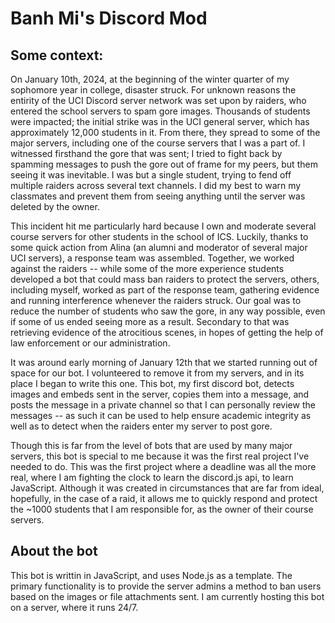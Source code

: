 
# Banh Mi's Discord Mod

## Some context:

On January 10th, 2024, at the beginning of the winter quarter of my sophomore year in college, disaster struck.
For unknown reasons the entirity of the UCI Discord server network was set upon by raiders, who entered the school servers to spam gore images. 
Thousands of students were impacted; the initial strike was in the UCI general server, which has approximately 12,000 students in it.
From there, they spread to some of the major servers, including one of the course servers that I was a part of.
I witnessed firsthand the gore that was sent; I tried to fight back by spamming messages to push the gore out of frame for my peers,
but them seeing it was inevitable. I was but a single student, trying to fend off multiple raiders across several text channels.
I did my best to warn my classmates and prevent them from seeing anything until the server was deleted by the owner.

This incident hit me particularly hard because I own and moderate several course servers for other students in the school of ICS.
Luckily, thanks to some quick action from Alina (an alumni and moderator of several major UCI servers), a response team was assembled.
Together, we worked against the raiders -- while some of the more experience students developed a bot that could mass ban raiders to protect the servers,
others, including myself, worked as part of the response team, gathering evidence and running interference whenever the raiders struck.
Our goal was to reduce the number of students who saw the gore, in any way possible, even if some of us ended seeing more as a result.
Secondary to that was retrieving evidence of the atrocitious scenes, in hopes of getting the help of law enforcement or our administration.

It was around early morning of January 12th that we started running out of space for our bot. 
I volunteered to remove it from my servers, and in its place I began to write this one.
This bot, my first discord bot, detects images and embeds sent in the server, copies them into a message, and posts the message in a private channel
so that I can personally review the messages -- as such it can be used to help ensure academic integrity as well as to detect when the raiders
enter my server to post gore.

Though this is far from the level of bots that are used by many major servers, this bot is special to me because it was the first real project I've needed to do.
This was the first project where a deadline was all the more real, where I am fighting the clock to learn the discord.js api, to learn JavaScript.
Although it was created in circumstances that are far from ideal, hopefully, in the case of a raid, it allows me to quickly respond and protect the ~1000
students that I am responsible for, as the owner of their course servers.

## About the bot
This bot is writtin in JavaScript, and uses Node.js as a template. 
The primary functionality is to provide the server admins a method to ban users based on the images or file attachments sent.
I am currently hosting this bot on a server, where it runs 24/7. 
